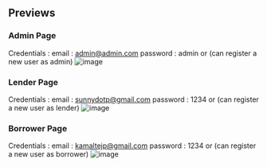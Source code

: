 ## Previews

### Admin Page
Credentials :
email : admin@admin.com
password : admin
or (can register a new user as admin)
![image](https://github.com/kamal9494/meteor-assignment/assets/97849725/4688e513-fe91-45c1-af4e-0eb084823200)

### Lender Page
Credentials :
email : sunnydotp@gmail.com
password : 1234
or (can register a new user as lender)
![image](https://github.com/kamal9494/meteor-assignment/assets/97849725/a6a6ed43-375b-44b2-86b3-74c61add2275)

### Borrower Page
Credentials :
email : kamaltejp@gmail.com
password : 1234
or (can register a new user as borrower)
![image](https://github.com/kamal9494/meteor-assignment/assets/97849725/e2f2627d-db44-455b-b6ba-89c908e217e7)

